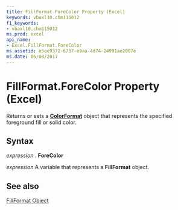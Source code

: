 ```yaml
---
title: FillFormat.ForeColor Property (Excel)
keywords: vbaxl10.chm115012
f1_keywords:
- vbaxl10.chm115012
ms.prod: excel
api_name:
- Excel.FillFormat.ForeColor
ms.assetid: e5ee9372-6737-e9aa-4d74-24991ae2007e
ms.date: 06/08/2017
---
```



# FillFormat.ForeColor Property (Excel)

Returns or sets a  **[ColorFormat](Excel.ColorFormat.md)** object that represents the specified foreground fill or solid color.


## Syntax

 _expression_ . **ForeColor**

 _expression_ A variable that represents a **FillFormat** object.


## See also


[FillFormat Object](Excel.FillFormat.md)

